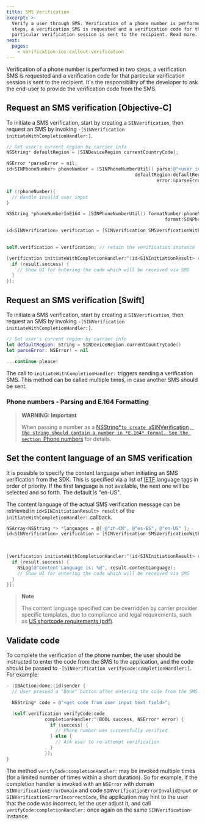 ```yaml
---
title: SMS Verification
excerpt: >-
  Verify a user through SMS. Verification of a phone number is performed in two
  steps, a verification SMS is requested and a verification code for that
  particular verification session is sent to the recipient. Read more.
next:
  pages:
    - verification-ios-callout-verification
---
```

Verification of a phone number is performed in two steps, a verification SMS is requested and a verification code for that particular verification session is sent to the recipient. It's the responsibility of the developer to ask the end-user to provide the verification code from the SMS.

## Request an SMS verification [Objective-C]

To initiate a SMS verification, start by creating a `SINVerification`, then request an SMS by invoking `-[SINVerification initiateWithCompletionHandler:]`.
```objectivec
// Get user's current region by carrier info
NSString* defaultRegion = [SINDeviceRegion currentCountryCode];

NSError *parseError = nil;
id<SINPhoneNumber> phoneNumber = [SINPhoneNumberUtil() parse:@"<user input>"
                                               defaultRegion:defaultRegion
                                                       error:&parseError];

if (!phoneNumber){
  // Handle invalid user input
}

NSString *phoneNumberInE164 = [SINPhoneNumberUtil() formatNumber:phoneNumber
                                                          format:SINPhoneNumberFormatE164];

id<SINVerification> verification = [SINVerification SMSVerificationWithApplicationKey:@"<application key>"
                                                                          phoneNumber:phoneNumberInE164];

self.verification = verification; // retain the verification instance

[verification initiateWithCompletionHandler:^(id<SINInitiationResult> result, NSError *error) {
  if (result.success) {
    // Show UI for entering the code which will be received via SMS
  }
}];
```

## Request an SMS verification [Swift]
To initiate a SMS verification, start by creating a `SINVerification`, then request an SMS by invoking `-[SINVerification initiateWithCompletionHandler:]`.
```swift
// Get user's current region by carrier info
let defaultRegion: String = SINDeviceRegion.currentCountryCode()
let parseError: NSError! = nil

...continue please!
```


The call to `initiateWithCompletionHandler:` triggers sending a verification SMS. This method can be called multiple times, in case another SMS should be sent.

### Phone numbers - Parsing and E.164 Formatting

> **WARNING: Important**    
>
> When passing a number as a [NSString*` to create a `SINVerification`, the string should contain a number in *E.164* format. See the section `Phone numbers](doc:verification-ios-phone-numbers) for details.

## Set the content language of an SMS verification

It is possible to specify the content language when initiating an SMS verification from the SDK. This is specified via a list of [IETF](https://tools.ietf.org/html/rfc3282) language tags in order of priority. If the first language is not available, the next one will be selected and so forth. The default is "en-US".

The content language of the actual SMS verification message can be retrieved in `id<SINInitiationResult> result` of the `initiateWithCompletionHandler:` callback.
```objectivec
NSArray<NSString *> *languages = @[ @"zh-CN", @"es-ES", @"en-US" ];
id<SINVerification> verification = [SINVerification SMSVerificationWithApplicationKey:@"<APP KEY>"
                                                                          phoneNumber:phoneNumberInE164
                                                                            languages:languages];

[verification initiateWithCompletionHandler:^(id<SINInitiationResult> result, NSError *error) {
  if (result.success) {
    NSLog(@"Content Language is: %@", result.contentLanguage);
    // Show UI for entering the code which will be received via SMS
  }
}];
```




> **Note**    
>
> The content language specified can be overridden by carrier provider specific templates, due to compliance and legal requirements, such as [US shortcode requirements (pdf)](https://www.wmcglobal.com/storage/us_resources/ctia-short-code-monitoring-handbook-current-Short-Code-Monitoring-Handbook-v1.7.pdf).

## Validate code

To complete the verification of the phone number, the user should be instructed to enter the code from the SMS to the application, and the code should be passed to `-[SINVerification verifyCode:completionHandler:]`. For example:
```objectivec
- (IBAction)done:(id)sender {
  // User pressed a "Done" button after entering the code from the SMS.

  NSString* code = @"<get code from user input text field>";

  [self.verification verifyCode:code
              completionHandler:^(BOOL success, NSError* error) {
                if (success) {
                  // Phone number was successfully verified
                } else {
                  // Ask user to re-attempt verification
                }
              }];
}
```


The method `verifyCode:completionHandler:` may be invoked multiple times (for a limited number of times within a short duration). So for example, if the completion handler is invoked with an `NSError` with domain `SINVerificationErrorDomain` and code `SINVerificationErrorInvalidInput` or `SINVerificationErrorIncorrectCode`, the application may hint to the user that the code was incorrect, let the user adjust it, and call `verifyCode:completionHandler:` once again on the same `SINVerification`-instance.
